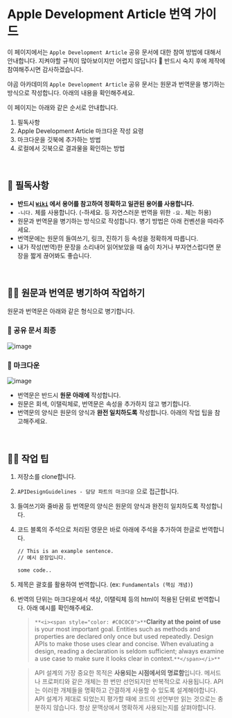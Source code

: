 
# Apple Development Article 번역 가이드

이 페이지에서는 `Apple Development Article` 공유 문서에 대한 참여 방법에 대해서 안내합니다. 지켜야할 규칙이 많아보이지만 어렵지 않답니다 🙂 반드시 숙지 후에 제작에 참여해주시면 감사하겠습니다.

야곰 아카데미의 `Apple Development Article` 공유 문서는 원문과 번역문을 병기하는 방식으로 작성합니다. 아래의 내용을 확인해주세요.

이 페이지는 아래와 같은 순서로 안내합니다.
1. 필독사항
2. Apple Development Article 마크다운 작성 요령
3. 마크다운을 깃북에 추가하는 방법
4. 로컬에서 깃북으로 결과물을 확인하는 방법

<br>

## 📮 필독사항

- **반드시 [`Wiki`](https://github.com/yagom-academy/swift-doc-kor/wiki/용어-위키) 에서 용어를 참고하여 정확하고 일관된 용어를 사용합니다.**
- `-니다.` 체를 사용합니다. (-하세요. 등 자연스러운 번역을 위한 `-요.` 체는 허용)
- 원문과 번역문을 병기하는 방식으로 작성합니다. 병기 방법은 아래 컨벤션을 따라주세요.
- 번역문에는 원문의 들여쓰기, 링크, 진하기 등 속성을 정확하게 따릅니다.
- 내가 작성(번역)한 문장을 소리내어 읽어보았을 때 숨이 차거나 부자연스럽다면 문장을 짧게 끊어봐도 좋습니다.

<br>

## ✍🏻 원문과 번역문 병기하여 작업하기

원문과 번역문은 아래와 같은 형식으로 병기합니다.

### 🔎 공유 문서 최종

<img alt="image" src="https://user-images.githubusercontent.com/73867548/157362639-ce82a9b3-e618-4bff-bd2d-27852ac9eac0.png">



### 🔎 마크다운

<img alt="image" src="https://user-images.githubusercontent.com/73867548/156737933-cb84c4de-e524-4f49-8082-52f73dd8ff3d.png">

- 번역문은 반드시 **원문 아래에** 작성합니다.
- 원문은 회색, 이탤릭체로, 번역문은 속성을 추가하지 않고 병기합니다.
- 번역문의 양식은 원문의 양식과 **완전 일치하도록** 작성합니다. 아래의 작업 팁을 참고해주세요.

<br>

## ✍🏻 작업 팁

1. 저장소를 clone합니다.
2. `APIDesignGuidelines - 담당 파트의 마크다운` 으로 접근합니다.
3. 들여쓰기와 줄바꿈 등 번역문의 양식은 원문의 양식과 완전히 일치하도록 작성합니다. 
4. 코드 블록의 주석으로 처리된 영문은 바로 아래에 주석을 추가하여 한글로 번역합니다.
    
    ```markdown
    // This is an example sentence.
    // 예시 문장입니다.
    
    some code..
    ```
    
5. 제목은 괄호를 활용하여 번역합니다. (ex: `Fundamentals (핵심 개념)`)
6. 번역의 단위는 마크다운에서 색상, 이탤릭체 등의 html이 적용된 단위로 번역합니다. 아래 예시를 확인해주세요.
    
    > `**<i><span style="color: #C0C0C0">**`**Clarity at the point of use** is your most important goal. Entities such as methods and properties are declared only once but used repeatedly. Design APIs to make those uses clear and concise. When evaluating a design, reading a declaration is seldom sufficient; always examine a use case to make sure it looks clear in context.`**</span></i>**`
    
    > API 설계의 가장 중요한 목적은 **사용되는 시점에서의 명료함**입니다. 메서드나 프로퍼티와 같은 개체는 한 번만 선언되지만 반복적으로 사용됩니다. API는 이러한 개체들을 명확하고 간결하게 사용할 수 있도록 설계해야합니다. API 설계가 제대로 되었는지 평가할 때에 코드의 선언부만 읽는 것으로는 충분하지 않습니다. 항상 문맥상에서 명확하게 사용되는지를 살펴야합니다.
